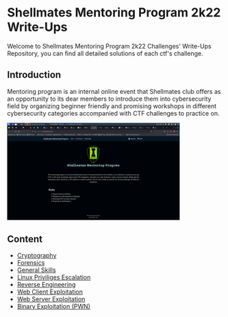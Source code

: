 # Shellmates Mentoring Program 2k22 Write-Ups

Welcome to Shellmates Mentoring Program 2k22 Challenges' Write-Ups Repository, you can find all detailed solutions of each ctf's challenge.

## Introduction 

Mentoring program is an internal online event that Shellmates club offers as an opportunity to its dear members to introduce them into cybersecurity field by organizing beginner friendly and promising workshops in different cybersecurity categories accompanied with CTF challenges to practice on.

<img src="./Home.png"
     alt="Markdown Monster icon"
     style="
     width: 80%;
     diplay: box;"
/>

## Content

 - [Cryptography](./cryptography/)
 - [Forensics](./forensics/)
 - [General Skills](./general_skills/)
 - [Linux Priviliges Escalation](./linux-priv_esc/)
 - [Reverse Engineering](./reverse/)
 - [Web Client Exploitation](./web-client/)
 - [Web Server Exploitation](./web-server/)
 - [Binary Exploitation (PWN)](./pwn/)
